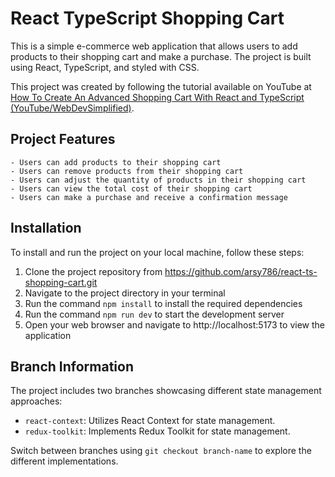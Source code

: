 # React TypeScript Shopping Cart

This is a simple e-commerce web application that allows users to add products to their shopping cart and make a purchase. The project is built using React, TypeScript, and styled with CSS.

This project was created by following the tutorial available on YouTube at [How To Create An Advanced Shopping Cart With React and TypeScript (YouTube/WebDevSimplified)](https://www.youtube.com/watch?v=lATafp15HWA&t=1s).

## Project Features

    - Users can add products to their shopping cart
    - Users can remove products from their shopping cart
    - Users can adjust the quantity of products in their shopping cart
    - Users can view the total cost of their shopping cart
    - Users can make a purchase and receive a confirmation message

## Installation

To install and run the project on your local machine, follow these steps:

1. Clone the project repository from https://github.com/arsy786/react-ts-shopping-cart.git
2. Navigate to the project directory in your terminal
3. Run the command `npm install` to install the required dependencies
4. Run the command `npm run dev` to start the development server
5. Open your web browser and navigate to http://localhost:5173 to view the application

## Branch Information

The project includes two branches showcasing different state management approaches:

- `react-context`: Utilizes React Context for state management.
- `redux-toolkit`: Implements Redux Toolkit for state management.

Switch between branches using `git checkout branch-name` to explore the different implementations.
